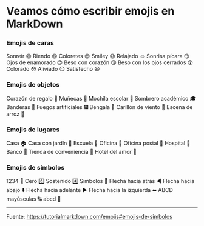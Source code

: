 # Veamos cómo escribir emojis en MarkDown

### Emojis de caras

Sonreír	:smile:
Riendo	:laughing:
Coloretes	:blush:
Smiley	:smiley:
Relajado	:relaxed:
Sonrisa pícara	:smirk:
Ojos de enamorado	:heart_eyes:
Beso con corazón	:kissing_heart:
Beso con los ojos cerrados :kissing_closed_eyes:
Colorado	:flushed:
Aliviado	:relieved:
Satisfecho	:satisfied:

### Emojis de objetos
Corazón de regalo	:gift_heart:
Muñecas	:dolls:
Mochila escolar	:school_satchel:
Sombrero académico	:mortar_board:
Banderas	:flags:
Fuegos artificiales	:fireworks:
Bengala	:sparkler:
Carillón de viento	:wind_chime:
Escena de arroz	:rice_scene:

### Emojis de lugares
Casa	:house:
Casa con jardín	:house_with_garden:
Escuela	:school:
Oficina	:office:
Oficina postal	:post_office:
Hospital	:hospital:
Banco	:bank:
Tienda de conveniencia	:convenience_store:
Hotel del amor	:love_hotel:

### Emojis de símbolos
1234	:1234:
Cero	:zero:
Sostenido	:hash:
Símbolos	:symbols:
Flecha hacia atrás	:arrow_backward:
Flecha hacia abajo	:arrow_down:
Flecha hacia adelante	:arrow_forward:
Flecha hacia la izquierda	:arrow_left:
ABCD mayúsculas	:capital_abcd:
abcd	:abcd:

-------------------
Fuente: https://tutorialmarkdown.com/emojis#emojis-de-simbolos